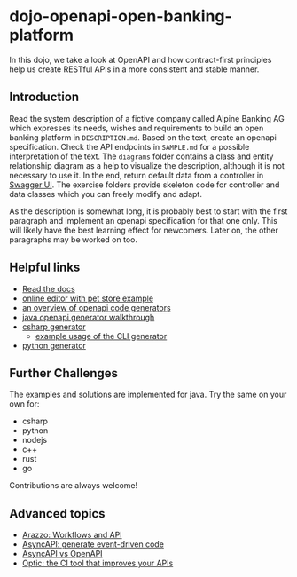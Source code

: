 # dojo-openapi-open-banking-platform

In this dojo, we take a look at OpenAPI and how contract-first principles help us create RESTful APIs in a more
consistent and stable manner.

## Introduction

Read the system description of a fictive company called Alpine Banking AG which expresses its needs, wishes and
requirements to build an open banking platform in `DESCRIPTION.md`. Based on the text, create an openapi specification.
Check the API endpoints in `SAMPLE.md` for a possible interpretation of the text. The `diagrams` folder contains a class
and entity relationship diagram as a help to visualize the description, although it is not necessary to use it. In the
end, return default data from a controller in [Swagger UI](http://localhost:8080/swagger-ui/index.html). The exercise
folders provide skeleton code for controller and data classes which you can freely modify and adapt.

As the description is somewhat long, it is probably best to start with the first paragraph and implement an openapi
specification for that one only. This will likely have the best learning effect for newcomers. Later on, the other
paragraphs may be worked on too.

## Helpful links

- [Read the docs](https://swagger.io/specification/v3/)
- [online editor with pet store example](https://editor.swagger.io/)
- [an overview of openapi code generators](https://openapi-generator.tech/docs/generators)
- [java openapi generator walkthrough](https://www.baeldung.com/java-openapi-generator-server)
- [csharp generator](https://openapi-generator.tech/docs/generators/csharp/)
  - [example usage of the CLI generator](https://openapi-generator.tech/docs/usage#examples)
- [python generator](https://marcomuellner.github.io/openapi-python-generator/)

## Further Challenges

The examples and solutions are implemented for java. Try the same on your own for:

- csharp
- python
- nodejs
- c++
- rust
- go

Contributions are always welcome!

## Advanced topics

- [Arazzo: Workflows and API](https://spec.openapis.org/arazzo/latest.html)
- [AsyncAPI: generate event-driven code](https://www.asyncapi.com/en)
- [AsyncAPI vs OpenAPI](https://www.asyncapi.com/docs/tutorials/getting-started/coming-from-openapi)
- [Optic: the CI tool that improves your APIs](https://github.com/opticdev/optic)